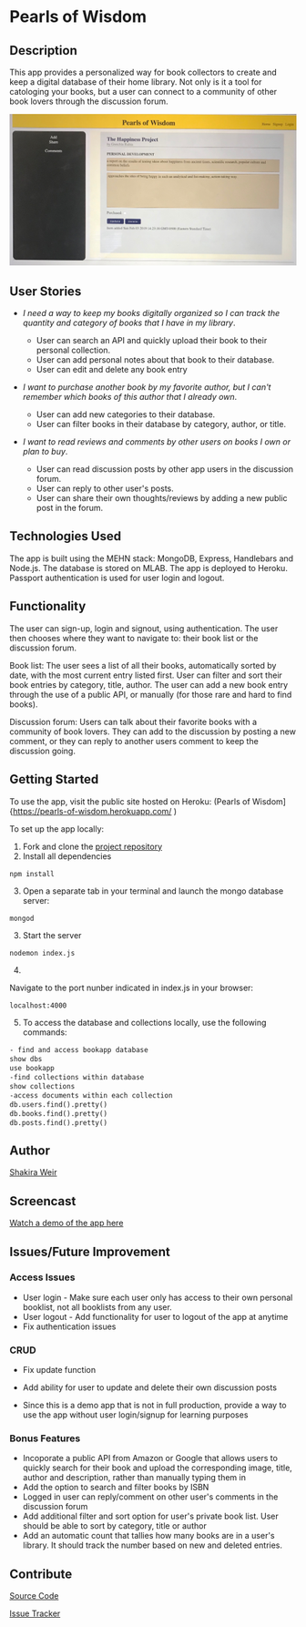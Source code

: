 # Pearls of Wisdom

## Description
This app provides a personalized way for book collectors to create and keep a digital database of their home library. Not only is it a tool for catologing your books, but a user can connect to a community of other book lovers through the discussion forum.

![](planning/IMG-3157.JPG?raw=true)

## User Stories
- *I need a way to keep my books digitally organized so I can track the quantity and category of books that I have in my library*. 
    * User can search an API and quickly upload their book to their personal collection. 
    * User can add personal notes about that book to their database. 
    * User can edit and delete any book entry

- *I want to purchase another book by my favorite author, but I can't remember which books of this author that I already own*.
    * User can add new categories to their database.
    * User can filter books in their database by category, author, or title. 

- *I want to read reviews and comments by other users on books I own or plan to buy*.
    * User can read discussion posts by other app users in the discussion forum. 
    * User can reply to other user's posts. 
    * User can share their own thoughts/reviews by adding a new public post in the forum. 

## Technologies Used
The app is built using the MEHN stack: MongoDB, Express, Handlebars and Node.js. 
The database is stored on MLAB.
The app is deployed to Heroku.
Passport authentication is used for user login and logout. 

## Functionality
The user can sign-up, login and signout, using authentication. The user then chooses where they want to navigate to: their book list or the discussion forum.

Book list: The user sees a list of all their books, automatically sorted by date, with the most current entry listed first. User can filter and sort their book entries by category, title, author. The user can add a new book entry through the use of a public API, or manually (for those rare and hard to find books). 

Discussion forum: Users can talk about their favorite books with a community of book lovers. They can add to the discussion by posting a new comment, or they can reply to another users comment to keep the discussion going.

## Getting Started
To use the app, visit the public site hosted on Heroku:
(Pearls of Wisdom]{https://pearls-of-wisdom.herokuapp.com/
)

To set up the app locally:
1. Fork and clone the [project repository](https://github.com/shakiraweir/Pearls-of-Wisdom)
2. Install all dependencies
```
npm install
```
3. Open a separate tab in your terminal and launch the mongo database server:
```
mongod
```
3. Start the server
```
nodemon index.js
```
4. 
Navigate to the port nunber indicated in index.js in your browser:
```
localhost:4000
```
5. To access the database and collections locally, use the following commands:
```
- find and access bookapp database
show dbs
use bookapp
-find collections within database
show collections
-access documents within each collection
db.users.find().pretty()
db.books.find().pretty()
db.posts.find().pretty()
```
## Author
[Shakira Weir](https://github.com/shakiraweir)

## Screencast
[Watch a demo of the app here](https://vimeo.com/314865917)

## Issues/Future Improvement
### Access Issues
- User login - Make sure each user only has access to their own personal booklist, not all booklists from any user. 
- User logout - Add functionality for user to logout of the app at anytime 
- Fix authentication issues

### CRUD 
- Fix update function

- Add ability for user to update and delete their own discussion posts

- Since this is a demo app that is not in full production, provide a way to use the app without user login/signup for learning purposes

### Bonus Features
- Incoporate a public API from Amazon or Google that allows users to quickly search for their book and upload the corresponding image, title, author and description, rather than manually typing them in
- Add the option to search and filter books by ISBN 
- Logged in user can reply/comment on other user's comments in the discussion forum
- Add additional filter and sort option for user's private book list. User should be able to sort by category, title or author
- Add an automatic count that tallies how many books are in a user's library. It should track the number based on new and deleted entries. 

## Contribute
[Source Code](https://github.com/shakiraweir/Pearls-of-Wisdom)

[Issue Tracker](https://github.com/shakiraweir/Pearls-of-Wisdom/issues)
